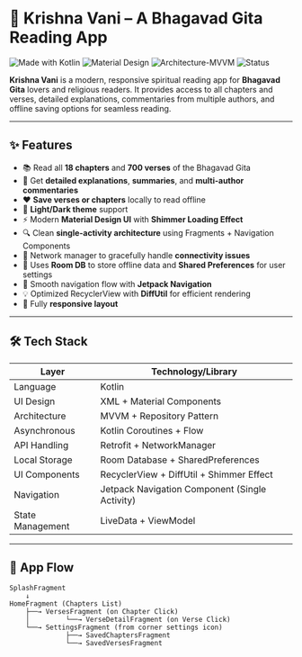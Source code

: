 # 📖 Krishna Vani – A Bhagavad Gita Reading App

![Made with Kotlin](https://img.shields.io/badge/Made%20with-Kotlin-7f52ff.svg)
![Material Design](https://img.shields.io/badge/UI-Material%20Design-blue)
![Architecture-MVVM](https://img.shields.io/badge/Architecture-MVVM-green)
![Status](https://img.shields.io/badge/Status-Active-brightgreen)

**Krishna Vani** is a modern, responsive spiritual reading app for **Bhagavad Gita** lovers and religious readers. It provides access to all chapters and verses, detailed explanations, commentaries from multiple authors, and offline saving options for seamless reading.

---

## ✨ Features

- 📚 Read all **18 chapters** and **700 verses** of the Bhagavad Gita
- 📖 Get **detailed explanations**, **summaries**, and **multi-author commentaries**
- ❤️ **Save verses or chapters** locally to read offline
- 🌙 **Light/Dark theme** support
- ⚡ Modern **Material Design UI** with **Shimmer Loading Effect**
- 🔍 Clean **single-activity architecture** using Fragments + Navigation Components
- 📶 Network manager to gracefully handle **connectivity issues**
- 💾 Uses **Room DB** to store offline data and **Shared Preferences** for user settings
- 🧭 Smooth navigation flow with **Jetpack Navigation**
- 💡 Optimized RecyclerView with **DiffUtil** for efficient rendering
- 📱 Fully **responsive layout**

---

## 🛠️ Tech Stack

| Layer            | Technology/Library                          |
|------------------|---------------------------------------------|
| Language         | Kotlin                                       |
| UI Design        | XML + Material Components                   |
| Architecture     | MVVM + Repository Pattern                   |
| Asynchronous     | Kotlin Coroutines + Flow                    |
| API Handling     | Retrofit + NetworkManager                   |
| Local Storage    | Room Database + SharedPreferences           |
| UI Components    | RecyclerView + DiffUtil + Shimmer Effect    |
| Navigation       | Jetpack Navigation Component (Single Activity) |
| State Management | LiveData + ViewModel                        |

---

## 📲 App Flow

```text
SplashFragment
    ↓
HomeFragment (Chapters List)
    ├──→ VersesFragment (on Chapter Click)
    │         └──→ VerseDetailFragment (on Verse Click)
    └──→ SettingsFragment (from corner settings icon)
              ├──→ SavedChaptersFragment
              └──→ SavedVersesFragment



